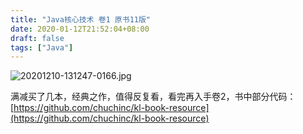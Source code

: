 ```yaml
---
title: "Java核心技术 卷1 原书11版"
date: 2020-01-12T21:52:04+08:00
draft: false
tags: ["Java"]
---
```


![20201210-131247-0166.jpg](https://gitee.com/chuchin/img/raw/master/20201210-131247-0166.jpg)

满减买了几本，经典之作，值得反复看，看完再入手卷2，书中部分代码：[https://github.com/chuchinc/kl-book-resource](https://github.com/chuchinc/kl-book-resource)

